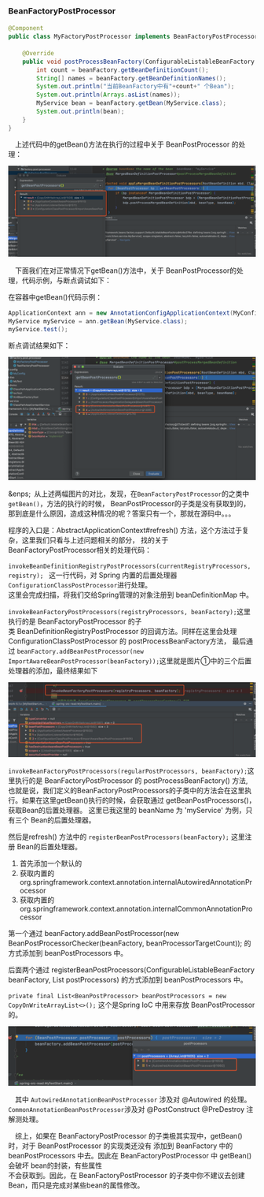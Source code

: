 ### BeanFactoryPostProcessor

```java
@Component
public class MyFactoryPostProcessor implements BeanFactoryPostProcessor {

	@Override
	public void postProcessBeanFactory(ConfigurableListableBeanFactory beanFactory) throws BeansException {
		int count = beanFactory.getBeanDefinitionCount();
		String[] names = beanFactory.getBeanDefinitionNames();
		System.out.println("当前BeanFactory中有"+count+" 个Bean");
		System.out.println(Arrays.asList(names));
		MyService bean = beanFactory.getBean(MyService.class);
		System.out.println(bean);
	}
}
```
&ensp;&ensp;上述代码中的getBean()方法在执行的过程中关于 BeanPostProcessor 的处理：

 <div align="center">
    <img src="https://github.com/FunCheney/spring/blob/master/spring-src-read/src/main/java/my/image/processor/BeanFactoryProcessor%E4%B8%8E%E6%AD%A3%E5%B8%B8getBean%E5%AF%B9%E6%AF%94_01.png">
 </div>

 &ensp;&ensp;下面我们在对正常情况下getBean()方法中，关于 BeanPostProcessor的处理，代码示例，与断点调试如下：

 在容器中getBean()代码示例：
 ```java
ApplicationContext ann = new AnnotationConfigApplicationContext(MyConfig.class);
MyService myService = ann.getBean(MyService.class);
myService.test();
 ```
 断点调试结果如下：
<div align="center">
    <img src="https://github.com/FunCheney/spring/blob/master/spring-src-read/src/main/java/my/image/processor/BeanFactoryProcessor%E4%B8%8E%E6%AD%A3%E5%B8%B8getBean%E5%AF%B9%E6%AF%94_02.png">
 </div>

&enps;&ensp;从上述两幅图片的对比，发现，在`BeanFactoryPostProcessor`的之类中 `getBean()`，方法的执行的时候，
BeanPostProcessor的子类是没有获取到的，那到底是什么原因，造成这种情况的呢？答案只有一个，那就在源码中。。。

程序的入口是：AbstractApplicationContext#refresh() 方法，这个方法过于复杂，这里我们只看与上述问题相关的部分，
找的关于BeanFactoryPostProcessor相关的处理代码：

`invokeBeanDefinitionRegistryPostProcessors(currentRegistryProcessors, registry);
` 这一行代码，对 Spring 内置的后置处理器`ConfigurationClassPostProcessor`进行处理。  
这里会完成扫描，将我们交给Spring管理的对象注册到 beanDefinitionMap 中。

`invokeBeanFactoryPostProcessors(registryProcessors, beanFactory);`这里执行的是 BeanFactoryPostProcessor 的子  
类 BeanDefinitionRegistryPostProcessor 的回调方法。同样在这里会处理 ConfigurationClassPostProcessor 的 postProcessBeanFactory方法，
最后通过 `beanFactory.addBeanPostProcessor(new ImportAwareBeanPostProcessor(beanFactory));`这里就是图片①中的三个后置处理器的添加，最终结果如下

<div align="center">
    <img src="https://github.com/FunCheney/spring/blob/master/spring-src-read/src/main/java/my/image/processor/BeanFactoryProcessor%E4%B8%8E%E6%AD%A3%E5%B8%B8getBean%E5%AF%B9%E6%AF%94_03.png">
 </div>

`invokeBeanFactoryPostProcessors(regularPostProcessors, beanFactory);`这里执行的是 BeanFactoryPostProcessor 的 postProcessBeanFactory() 方法,
也就是说，我们定义的BeanFactoryPostProcessors的子类中的方法会在这里执行。如果在这里getBean()执行的时候，会获取通过 getBeanPostProcessors()，获取Bean的后置处理器。
这里已我这里的 beanName 为 'myService' 为例，只有三个 Bean的后置处理器。

然后是refresh() 方法中的 `registerBeanPostProcessors(beanFactory);` 这里注册 Bean的后置处理器。

1. 首先添加一个默认的
2. 获取内置的 org.springframework.context.annotation.internalAutowiredAnnotationProcessor
3. 获取内置的 org.springframework.context.annotation.internalCommonAnnotationProcessor

第一个通过 beanFactory.addBeanPostProcessor(new BeanPostProcessorChecker(beanFactory, beanProcessorTargetCount));
的方式添加到 beanPostProcessors 中。

后面两个通过 registerBeanPostProcessors(ConfigurableListableBeanFactory beanFactory, List<BeanPostProcessor> postProcessors)
的方式添加到 beanPostProcessors 中。

`private final List<BeanPostProcessor> beanPostProcessors = new CopyOnWriteArrayList<>();` 这个是Spring IoC
中用来存放 BeanPostProcessor 的。

<div align="center">
    <img src="https://github.com/FunCheney/spring/blob/master/spring-src-read/src/main/java/my/image/processor/BeanFactoryProcessor%E4%B8%8E%E6%AD%A3%E5%B8%B8getBean%E5%AF%B9%E6%AF%94_04.png">
</div>

&ensp;&ensp;其中 `AutowiredAnnotationBeanPostProcessor` 涉及对 @Autowired 的处理。`CommonAnnotationBeanPostProcessor`涉及对
@PostConstruct  @PreDestroy 注解测处理。

&ensp;&ensp;综上，如果在 BeanFactoryPostProcessor 的子类极其实现中，getBean()时，对于 BeanPostProcessor 的实现类还没有
添加到 BeanFactory 中的 beanPostProcessors 中去。因此在 BeanFactoryPostProcessor 中 getBean() 会破坏 bean的封装，有些属性  
不会获取到。因此，在 BeanFactoryPostProcessor 的子类中你不建议去创建 Bean，而只是完成对某些bean的属性修改。








